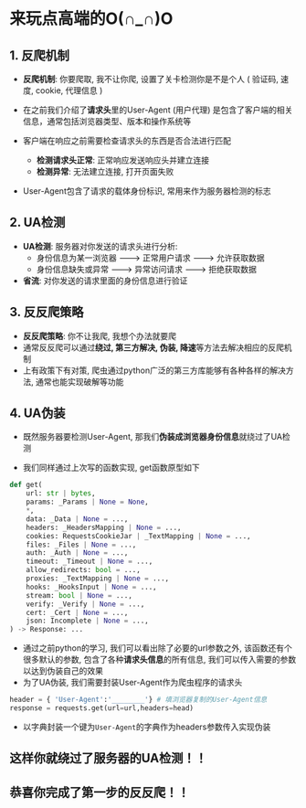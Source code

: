 # 来玩点高端的O(∩_∩)O

## 1. 反爬机制

-   **反爬机制**: 你要爬取, 我不让你爬, 设置了关卡检测你是不是个人 ( 验证码, 速度, cookie, 代理信息 )

-   在之前我们介绍了**请求头**里的User-Agent (用户代理) 是包含了客户端的相关信息，通常包括浏览器类型、版本和操作系统等

-   客户端在响应之前需要检查请求头的东西是否合法进行匹配
    -   **检测请求头正常**: 正常响应发送响应头并建立连接
    -   **检测异常**: 无法建立连接, 打开页面失败
-   User-Agent包含了请求的载体身份标识, 常用来作为服务器检测的标志

## 2. UA检测

-   **UA检测**: 服务器对你发送的请求头进行分析:
    -   身份信息为某一浏览器 ---> 正常用户请求 ---> 允许获取数据
    -   身份信息缺失或异常 ---> 异常访问请求 ---> 拒绝获取数据
-   **省流**: 对你发送的请求里面的身份信息进行验证

## 3. 反反爬策略

-   **反反爬策略**: 你不让我爬, 我想个办法就要爬
-   通常反反爬可以通过**绕过, 第三方解决, 伪装, 降速**等方法去解决相应的反爬机制
-   上有政策下有对策, 爬虫通过python广泛的第三方库能够有各种各样的解决方法, 通常也能实现破解等功能

## 4. UA伪装

-   既然服务器要检测User-Agent, 那我们**伪装成浏览器身份信息**就绕过了UA检测

-   我们同样通过上次写的函数实现, get函数原型如下

```py
def get(
    url: str | bytes,
    params: _Params | None = None,
    *,
    data: _Data | None = ...,
    headers: _HeadersMapping | None = ...,
    cookies: RequestsCookieJar | _TextMapping | None = ...,
    files: _Files | None = ...,
    auth: _Auth | None = ...,
    timeout: _Timeout | None = ...,
    allow_redirects: bool = ...,
    proxies: _TextMapping | None = ...,
    hooks: _HooksInput | None = ...,
    stream: bool | None = ...,
    verify: _Verify | None = ...,
    cert: _Cert | None = ...,
    json: Incomplete | None = ...,
) -> Response: ...
```

-   通过之前python的学习, 我们可以看出除了必要的url参数之外, 该函数还有个很多默认的参数, 包含了各种**请求头信息**的所有信息, 我们可以传入需要的参数以达到伪装自己的效果
-   为了UA伪装, 我们需要封装User-Agent作为爬虫程序的请求头

```py
header = { 'User-Agent':'________'} # 填浏览器复制的User-Agent信息
response = requests.get(url=url,headers=head)
```

-   以字典封装一个键为`User-Agent`的字典作为headers参数传入实现伪装



## 这样你就绕过了服务器的UA检测！！

## 恭喜你完成了第一步的反反爬！！

